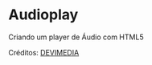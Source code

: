 # Audioplay
Criando um player de Áudio com HTML5

Créditos: [DEVIMEDIA](https://www.devmedia.com.br/html5-audio-tag-crie-um-player-de-audio-com-html5/31039)
